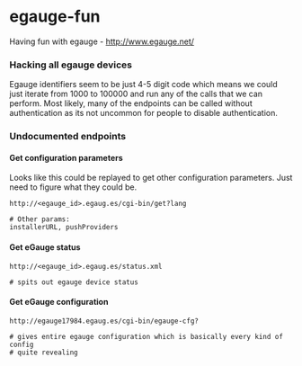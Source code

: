 # egauge-fun
Having fun with egauge - http://www.egauge.net/

### Hacking all egauge devices

Egauge identifiers seem to be just 4-5 digit code which means we could just iterate from 1000 to 100000 and run any of the calls that we can perform. Most likely, many of the endpoints can be called without authentication as its not uncommon for people to disable authentication.

### Undocumented endpoints

#### Get configuration parameters

Looks like this could be replayed to get other configuration parameters. Just need to figure what they could be.

```
http://<egauge_id>.egaug.es/cgi-bin/get?lang

# Other params:
installerURL, pushProviders
```

#### Get eGauge status

```
http://<egauge_id>.egaug.es/status.xml

# spits out egauge device status
```

#### Get eGauge configuration

```
http://egauge17984.egaug.es/cgi-bin/egauge-cfg?

# gives entire egauge configuration which is basically every kind of config
# quite revealing
```
